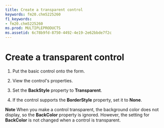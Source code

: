 ```yaml
---
title: Create a transparent control
keywords: fm20.chm5225260
f1_keywords:
- fm20.chm5225260
ms.prod: MULTIPLEPRODUCTS
ms.assetid: 6c78b9fd-8750-4492-4e19-2e62bbde7f2c
---
```



# Create a transparent control




1. Put the basic control onto the form.
    
2. View the control's properties.
    
3. Set the  **BackStyle** property to **Transparent**.
    
4. If the control supports the  **BorderStyle** property, set it to **None**.
    




 **Note**  When you make a control transparent, the background color does not display, so the  **BackColor** property is ignored. However, the setting for **BackColor** is not changed when a control is transparent.


